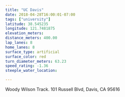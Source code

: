 ```yaml
---
title: "UC Davis"
date: 2018-04-28T16:00:01-07:00
tags: ["university"]
latitude: 38.545235
longitude: 121.7481875
elevation_meters:
distance_meters: 400.00
lap_lanes: 8
home_lanes: 8
surface_type: artificial
surface_color: red
turn_diameter_meters: 63.23
speed_rating: -1.36
steeple_water_location: 

---
```

Woody Wilson Track. 101 Russell Blvd, Davis, CA 95616
<!--more-->
